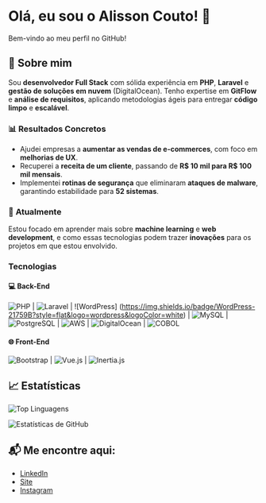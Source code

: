 # Olá, eu sou o Alisson Couto! 👋

Bem-vindo ao meu perfil no GitHub!

## 🚀 Sobre mim

Sou **desenvolvedor Full Stack** com sólida experiência em **PHP**, **Laravel** e **gestão de soluções em nuvem** (DigitalOcean). Tenho expertise em **GitFlow** e **análise de requisitos**, aplicando metodologias ágeis para entregar **código limpo** e **escalável**.

### 📊 **Resultados Concretos**
- Ajudei empresas a **aumentar as vendas de e-commerces**, com foco em **melhorias de UX**.
- Recuperei a **receita de um cliente**, passando de **R$ 10 mil para R$ 100 mil mensais**.
- Implementei **rotinas de segurança** que eliminaram **ataques de malware**, garantindo estabilidade para **52 sistemas**.

### 🧠 **Atualmente**
Estou focado em aprender mais sobre **machine learning** e **web development**, e como essas tecnologias podem trazer **inovações** para os projetos em que estou envolvido.

### Tecnologias

#### 💻 **Back-End**

![PHP](https://img.shields.io/badge/PHP-777BB4?style=flat&logo=php&logoColor=white) | ![Laravel](https://img.shields.io/badge/Laravel-EF4135?style=flat&logo=laravel&logoColor=white) | ![WordPress] (https://img.shields.io/badge/WordPress-21759B?style=flat&logo=wordpress&logoColor=white) | ![MySQL](https://img.shields.io/badge/MySQL-4479A1?style=flat&logo=mysql&logoColor=white) | ![PostgreSQL](https://img.shields.io/badge/PostgreSQL-4169E1?style=flat&logo=postgresql&logoColor=white) | ![AWS](https://img.shields.io/badge/AWS-232F3E?style=flat&logo=amazonaws&logoColor=white) | ![DigitalOcean](https://img.shields.io/badge/DigitalOcean-0080FF?style=flat&logo=digitalocean&logoColor=white) | ![COBOL](https://img.shields.io/badge/COBOL-005A8D?style=flat&logo=cobol&logoColor=white)

#### 🌐 **Front-End**

![Bootstrap](https://img.shields.io/badge/Bootstrap-7952B3?style=flat&logo=bootstrap&logoColor=white) | ![Vue.js](https://img.shields.io/badge/Vue.js-4FC08D?style=flat&logo=vue.js&logoColor=white) | ![Inertia.js](https://img.shields.io/badge/Inertia.js-4FC08D?style=flat&logo=vue.js&logoColor=white)

## 📈 Estatísticas
![Top Linguagens](https://github-readme-stats.vercel.app/api/top-langs/?username=AlissonCouto&layout=compact)

![Estatísticas de GitHub](https://github-readme-stats.vercel.app/api?username=AlissonCouto&show_icons=true&count_private=true&hide=prs&hide_title=true&theme=radical)

## 📬 Me encontre aqui:
- [LinkedIn](https://www.linkedin.com/in/alissoncouto)
- [Site](https://alissoncouto.com.br)
- [Instagram](https://instagram.com/_alissoncaires)

<!--
**AlissonCouto/AlissonCouto** is a ✨ _special_ ✨ repository because its `README.md` (this file) appears on your GitHub profile.

Here are some ideas to get you started:

- 🔭 I’m currently working on ...
- 🌱 I’m currently learning ...
- 👯 I’m looking to collaborate on ...
- 🤔 I’m looking for help with ...
- 💬 Ask me about ...
- 📫 How to reach me: ...
- 😄 Pronouns: ...
- ⚡ Fun fact: ...
-->
